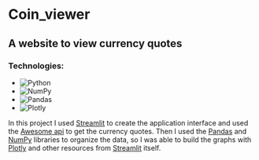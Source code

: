 # Coin_viewer

## A website to view currency quotes

### Technologies:

-    ![Python](https://img.shields.io/badge/Python-59D8D8?style=for-the-badge&logo=python)
-    ![NumPy](https://img.shields.io/badge/NumPy-013243?style=for-the-badge&logo=NumPy&logoColor=blue)
-    ![Pandas](https://img.shields.io/badge/Pandas-150458?style=for-the-badge&logo=Pandas&logoColor=blue)
-    ![Plotly](https://img.shields.io/badge/Plotly-3F4F75?style=for-the-badge&logo=Plotly&logoColor=green)

In this project I used <a href="https://streamlit.io/">Streamlit</a> to create the application interface and used the <a href="https://docs.awesomeapi.com.br/">Awesome api</a> to get the currency quotes. Then I used the <a href="https://pandas.pydata.org/">Pandas</a> and <a href="https://numpy.org/pt/">NumPy</a> libraries to organize the data, so I was able to build the graphs with <a href="https://plotly.com/">Plotly</a> and other resources from <a href="https://streamlit.io/">Streamlit</a> itself.